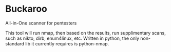 # Buckaroo
All-in-One scanner for pentesters


This tool will run nmap, then based on the results, run supplimentary scans, such as nikto, dirb, enum4linux, etc. Written in python, the only non-standard lib it currently requires is python-nmap.

